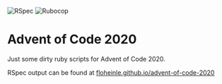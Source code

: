 ![RSpec](https://github.com/FloHeinle/advent-of-code-2020/workflows/RSpec/badge.svg) ![Rubocop](https://github.com/FloHeinle/advent-of-code-2020/workflows/Rubocop/badge.svg)
# Advent of Code 2020

Just some dirty ruby scripts for Advent of Code 2020.

RSpec output can be found at [floheinle.github.io/advent-of-code-2020](https://floheinle.github.io/advent-of-code-2020/)

